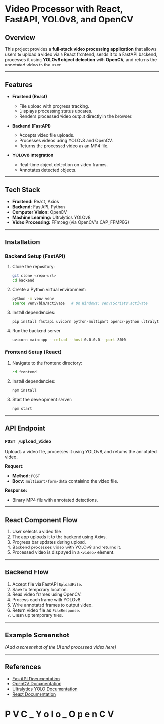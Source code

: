 # Video Processor with React, FastAPI, YOLOv8, and OpenCV

## Overview
This project provides a **full-stack video processing application** that allows users to upload a video via a React frontend, sends it to a FastAPI backend, processes it using **YOLOv8 object detection** with **OpenCV**, and returns the annotated video to the user.

---

## Features
- **Frontend (React)**
  - File upload with progress tracking.
  - Displays processing status updates.
  - Renders processed video output directly in the browser.

- **Backend (FastAPI)**
  - Accepts video file uploads.
  - Processes videos using YOLOv8 and OpenCV.
  - Returns the processed video as an MP4 file.

- **YOLOv8 Integration**
  - Real-time object detection on video frames.
  - Annotates detected objects.

---

## Tech Stack
- **Frontend:** React, Axios
- **Backend:** FastAPI, Python
- **Computer Vision:** OpenCV
- **Machine Learning:** Ultralytics YOLOv8
- **Video Processing:** FFmpeg (via OpenCV's CAP_FFMPEG)

---

## Installation

### Backend Setup (FastAPI)
1. Clone the repository:
   ```bash
   git clone <repo-url>
   cd backend
   ```
2. Create a Python virtual environment:
   ```bash
   python -m venv venv
   source venv/bin/activate   # On Windows: venv\Scripts\activate
   ```
3. Install dependencies:
   ```bash
   pip install fastapi uvicorn python-multipart opencv-python ultralytics
   ```
4. Run the backend server:
   ```bash
   uvicorn main:app --reload --host 0.0.0.0 --port 8000
   ```

### Frontend Setup (React)
1. Navigate to the frontend directory:
   ```bash
   cd frontend
   ```
2. Install dependencies:
   ```bash
   npm install
   ```
3. Start the development server:
   ```bash
   npm start
   ```

---

## API Endpoint

### `POST /upload_video`
Uploads a video file, processes it using YOLOv8, and returns the annotated video.

**Request:**
- **Method:** `POST`
- **Body:** `multipart/form-data` containing the video file.

**Response:**
- Binary MP4 file with annotated detections.

---

## React Component Flow
1. User selects a video file.
2. The app uploads it to the backend using Axios.
3. Progress bar updates during upload.
4. Backend processes video with YOLOv8 and returns it.
5. Processed video is displayed in a `<video>` element.

---

## Backend Flow
1. Accept file via FastAPI `UploadFile`.
2. Save to temporary location.
3. Read video frames using OpenCV.
4. Process each frame with YOLOv8.
5. Write annotated frames to output video.
6. Return video file as `FileResponse`.
7. Clean up temporary files.

---

## Example Screenshot
*(Add a screenshot of the UI and processed video here)*

---

## References
- [FastAPI Documentation](https://fastapi.tiangolo.com/)
- [OpenCV Documentation](https://docs.opencv.org/4.x/)
- [Ultralytics YOLO Documentation](https://docs.ultralytics.com/)
- [React Documentation](https://react.dev/)
#   P V C _ Y o l o _ O p e n C V 
 
 
